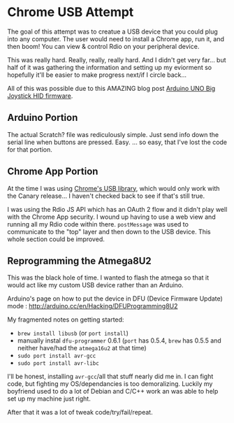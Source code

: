 Chrome USB Attempt
============

The goal of this attempt was to creatue a USB device that you could plug into any computer.  The user would need to install a Chrome app, run it, and then boom! You can view & control Rdio on your peripheral device.

This was really hard.  Really, really, really hard.  And I didn't get very far... but half of it was gathering the information and setting up my eviorment so hopefully it'll be easier to make progress next/if I circle back...

All of this was possible due to this AMAZING blog post [Arduino UNO Big Joystick HID firmware](http://hunt.net.nz/users/darran/weblog/15f92/Arduino_UNO_Big_Joystick_HID_firmware.html).

## Arduino Portion

The actual Scratch? file was rediculously simple.  Just send info down the serial line when buttons are pressed.  Easy.  ... so easy, that I've lost the code for that portion.

## Chrome App Portion

At the time I was using [Chrome's USB library](https://developer.chrome.com/apps/first_app), which would only work with the Canary release... I haven't checked back to see if that's still true.

I was using the Rdio JS API which has an OAuth 2 flow and it didn't play well with the Chrome App security.  I wound up having to use a web view and running all my Rdio code within there.  `postMessage` was used to communicate to the "top" layer and then down to the USB device.  This whole section could be improved.

## Reprogramming the Atmega8U2

This was the black hole of time.  I wanted to flash the atmega so that it would act like my custom USB device rather than an Arduino.  

Arduino's page on how to put the device in DFU (Device Firmware Update) mode : http://arduino.cc/en/Hacking/DFUProgramming8U2

My fragmented notes on getting started:

* `brew install libusb` (or `port install`)
* manually instal `dfu-programmer` 0.6.1 (`port` has 0.5.4, `brew` has 0.5.5 and neither have/had the `atmega16u2` at that time)
* `sudo port install avr-gcc`
* `sudo port install avr-libc`

I'll be honest, installing `avr-gcc`/all that stuff nearly did me in.  I can fight code, but fighting my OS/dependancies is too demoralizing.  Luckily my boyfriend used to do a lot of Debian and C/C++ work an was able to help set up my machine just right. 

After that it was a lot of tweak code/try/fail/repeat.  